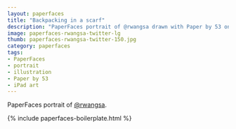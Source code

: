```yaml
---
layout: paperfaces
title: "Backpacking in a scarf"
description: "PaperFaces portrait of @rwangsa drawn with Paper by 53 on an iPad."
image: paperfaces-rwangsa-twitter-lg
thumb: paperfaces-rwangsa-twitter-150.jpg
category: paperfaces
tags: 
- PaperFaces
- portrait
- illustration
- Paper by 53
- iPad art
---
```


PaperFaces portrait of [@rwangsa](http://twitter.com/rwangsa).

{% include paperfaces-boilerplate.html %}